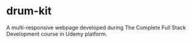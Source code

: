 # drum-kit
A multi-responsive webpage developed during The Complete Full Stack Development course in Udemy platform.
